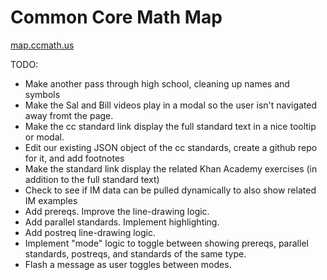 Common Core Math Map
===============

[map.ccmath.us](http://map.ccmath.us)

TODO:
 - Make another pass through high school, cleaning up names and symbols
 - Make the Sal and Bill videos play in a modal so the user isn't navigated away fromt the page.
 - Make the cc standard link display the full standard text in a nice tooltip or modal.
 - Edit our existing JSON object of the cc standards, create a github repo for it, and add footnotes
 - Make the standard link display the related Khan Academy exercises (in addition to the full standard text)
 - Check to see if IM data can be pulled dynamically to also show related IM examples
 - Add prereqs. Improve the line-drawing logic.
 - Add parallel standards. Implement highlighting.
 - Add postreq line-drawing logic.
 - Implement "mode" logic to toggle between showing prereqs, parallel standards, postreqs, and standards of the same type.
 - Flash a message as user toggles between modes.
 
